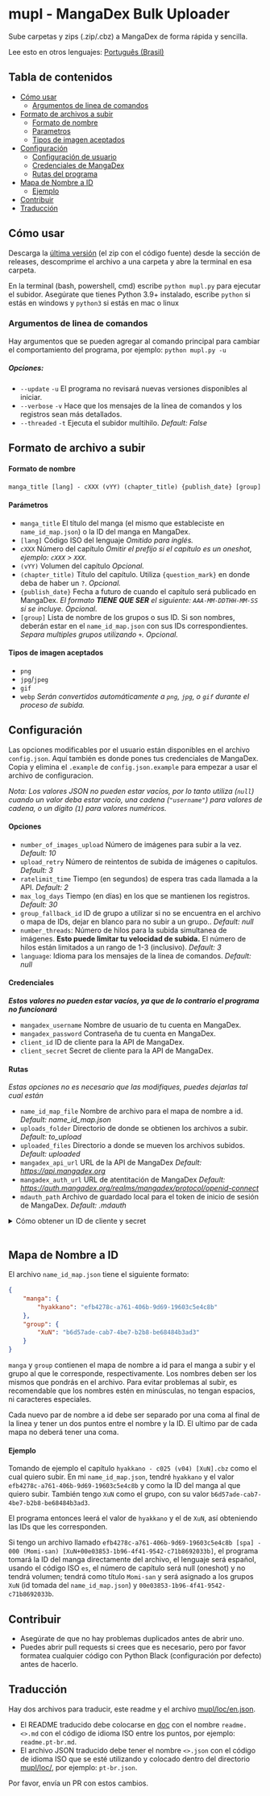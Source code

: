 # mupl - MangaDex Bulk Uploader
Sube carpetas y zips (.zip/.cbz) a MangaDex de forma rápida y sencilla.

Lee esto en otros lenguajes: 
[Português (Brasil)](doc/readme.pt-br.md)

## Tabla de contenidos
- [Cómo usar](#cómo-usar)
  - [Argumentos de linea de comandos](#argumentos-de-linea-de-comandos)
- [Formato de archivos a subir](#formato-de-archivo-a-subir)
  - [Formato de nombre](#formato-de-nombre)
  - [Parametros](#parámetros)
  - [Tipos de imagen aceptados](#tipos-de-imagen-aceptados)
- [Configuración](#configuración)
  - [Configuración de usuario](#opciones)
  - [Credenciales de MangaDex](#credenciales)
  - [Rutas del programa](#rutas)
- [Mapa de Nombre a ID](#mapa-de-nombre-a-id)
  - [Ejemplo](#ejemplo)
- [Contribuir](#contribution)
- [Traducción](#translation)


## Cómo usar
Descarga la [última versión]((https://github.com/ArdaxHz/mupl/releases/latest)) (el zip con el código fuente) desde la sección de releases, descomprime el archivo a una carpeta y abre la terminal en esa carpeta.

En la terminal (bash, powershell, cmd) escribe `python mupl.py` para ejecutar el subidor.
Asegúrate que tienes Python 3.9+ instalado, escribe `python` si estás en windows y `python3` si estás en mac o linux

### Argumentos de linea de comandos
Hay argumentos que se pueden agregar al comando principal para cambiar el comportamiento del programa, por ejemplo: `python mupl.py -u`

##### Opciones:
- `--update` `-u` El programa no revisará nuevas versiones disponibles al iniciar.
- `--verbose` `-v` Hace que los mensajes de la línea de comandos y los registros sean más detallados.
- `--threaded` `-t` Ejecuta el subidor multihilo. *Default: False*

## Formato de archivo a subir
#### Formato de nombre
`manga_title [lang] - cXXX (vYY) (chapter_title) {publish_date} [group]`

#### Parámetros
- `manga_title` El título del manga (el mismo que estableciste en `name_id_map.json`) o la ID del manga en MangaDex.
- `[lang]` Código ISO del lenguaje *Omitido para inglés.*
- `cXXX` Número del capítulo *Omitir el prefijo si el capítulo es un oneshot, ejemplo: `cXXX` > `XXX`.*
- `(vYY)` Volumen del capítulo *Opcional.*
- `(chapter_title)` Título del capítulo. Utiliza `{question_mark}` en donde deba de haber un `?`. *Opcional.*
- `{publish_date}` Fecha a futuro de cuando el capítulo será publicado en MangaDex. *El formato **TIENE QUE SER** el siguiente: `AAA-MM-DDTHH-MM-SS` si se incluye.* *Opcional.*
- `[group]` Lista de nombre de los grupos o sus ID. Si son nombres, deberán estar en el `name_id_map.json` con sus IDs correspondientes. *Separa multiples grupos utilizando `+`.* *Opcional.*

#### Tipos de imagen aceptados
- `png`
- `jpg`/`jpeg`
- `gif`
- `webp` *Serán convertidos automáticamente a `png`, `jpg`, o `gif` durante el proceso de subida.*

## Configuración
Las opciones modificables por el usuario están disponibles en el archivo `config.json`. Aquí también es donde pones tus credenciales de MangaDex.
Copia y elimina el `.example` de `config.json.example` para empezar a usar el archivo de configuracion.

*Nota: Los valores JSON no pueden estar vacíos, por lo tanto utiliza (`null`) cuando un valor deba estar vacío, una cadena (`"username"`) para valores de cadena, o un dígito (`1`) para valores numéricos.*


#### Opciones
- `number_of_images_upload` Número de imágenes para subir a la vez. *Default: 10*
- `upload_retry` Número de reintentos de subida de imágenes o capítulos. *Default: 3*
- `ratelimit_time` Tiempo (en segundos) de espera tras cada llamada a la API. *Default: 2*
- `max_log_days` Tiempo (en días) en los que se mantienen los registros. *Default: 30*
- `group_fallback_id` ID de grupo a utilizar si no se encuentra en el archivo o mapa de IDs, dejar en blanco para no subir a un grupo.. *Default: null*
- `number_threads`: Número de hilos para la subida simultanea de imágenes. **Esto puede limitar tu velocidad de subida.** El número de hilos están limitados a un rango de 1-3 (inclusivo). *Default: 3*
- `language`: Idioma para los mensajes de la línea de comandos. *Default: null*

#### Credenciales
***Estos valores no pueden estar vacíos, ya que de lo contrario el programa no funcionará***
- `mangadex_username` Nombre de usuario de tu cuenta en MangaDex.
- `mangadex_password` Contraseña de tu cuenta en MangaDex.
- `client_id` ID de cliente para la API de MangaDex.
- `client_secret` Secret de cliente para la API de MangaDex.

#### Rutas
*Estas opciones no es necesario que las modifiques, puedes dejarlas tal cual están*
- `name_id_map_file` Nombre de archivo para el mapa de nombre a id. *Default: name_id_map.json*
- `uploads_folder` Directorio de donde se obtienen los archivos a subir. *Default: to_upload*
- `uploaded_files` Directorio a donde se mueven los archivos subidos. *Default: uploaded*
- `mangadex_api_url` URL de la API de MangaDex *Default: https://api.mangadex.org*
- `mangadex_auth_url` URL de atentitación de MangaDex *Default: https://auth.mangadex.org/realms/mangadex/protocol/openid-connect*
- `mdauth_path` Archivo de guardado local para el token de inicio de sesión de MangaDex. *Default: .mdauth*

<details>
  <summary>Cómo obtener un ID de cliente y secret</summary>

  ![a screenshot of the mangadex-mass-uploader](https://github.com/Xnot/mangadex-mass-uploader/blob/main/assets/usage_1.png?raw=true)
  ![a screenshot of the mangadex-mass-uploader](https://github.com/Xnot/mangadex-mass-uploader/blob/main/assets/usage_2.png?raw=true)
</details>
<br />


## Mapa de Nombre a ID
El archivo `name_id_map.json` tiene el siguiente formato:
```json
{
    "manga": {
        "hyakkano": "efb4278c-a761-406b-9d69-19603c5e4c8b"
    },
    "group": {
        "XuN": "b6d57ade-cab7-4be7-b2b8-be68484b3ad3"
    }
}
```
`manga` y `group` contienen el mapa de nombre a id para el manga a subir y el grupo al que le corresponde, respectivamente. Los nombres deben ser los mismos que pondrás en el archivo. Para evitar problemas al subir, es recomendable que los nombres estén en minúsculas, no tengan espacios, ni caracteres especiales.

Cada nuevo par de nombre a id debe ser separado por una coma al final de la linea y tener un dos puntos entre el nombre y la ID. El ultimo par de cada mapa no deberá tener una coma.

#### Ejemplo

Tomando de ejemplo el capítulo `hyakkano - c025 (v04) [XuN].cbz` como el cual quiero subir. En mi `name_id_map.json`, tendré `hyakkano` y el valor `efb4278c-a761-406b-9d69-19603c5e4c8b` y como la ID del manga al que quiero subir. También tengo `XuN` como el grupo, con su valor `b6d57ade-cab7-4be7-b2b8-be68484b3ad3`.

El programa entonces leerá el valor de `hyakkano` y el de `XuN`, así obteniendo las IDs que les corresponden.

Si tengo un archivo llamado `efb4278c-a761-406b-9d69-19603c5e4c8b [spa] - 000 (Momi-san) [XuN+00e03853-1b96-4f41-9542-c71b8692033b]`, el programa tomará la ID del manga directamente del archivo, el lenguaje será español, usando el código ISO `es`, el número de capítulo será null (oneshot) y no tendrá volumen; tendrá como título `Momi-san` y será asignado a los grupos `XuN` (id tomada del `name_id_map.json`) y `00e03853-1b96-4f41-9542-c71b8692033b`.


## Contribuir
- Asegúrate de que no hay problemas duplicados antes de abrir uno.
- Puedes abrir pull requests si crees que es necesario, pero por favor formatea cualquier código con Python Black (configuración por defecto) antes de hacerlo.

## Traducción
Hay dos archivos para traducir, este readme y el archivo [mupl/loc/en.json](mupl/loc/en.json).

- El README traducido debe colocarse en [doc](doc/) con el nombre `readme.<>.md` con el código de idioma ISO entre los puntos, por ejemplo: `readme.pt-br.md`.
- El archivo JSON traducido debe tener el nombre `<>.json` con el código de idioma ISO que se esté utilizando y colocado dentro del directorio [mupl/loc/](mupl/loc/), por ejemplo: `pt-br.json`. 

Por favor, envía un PR con estos cambios.
